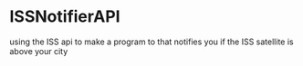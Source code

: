 # ISSNotifierAPI
using the ISS api to make a program to that notifies you if the ISS satellite is above your city
